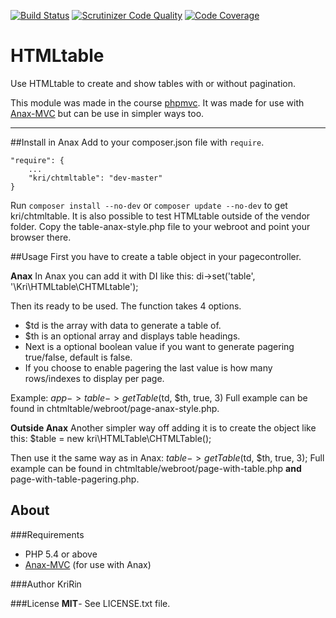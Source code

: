 [![Build Status](https://travis-ci.org/KriRin/CHTMLtable.svg?branch=master)](https://travis-ci.org/KriRin/CHTMLtable)
[![Scrutinizer Code Quality](https://scrutinizer-ci.com/g/KriRin/CHTMLtable/badges/quality-score.png?b=master)](https://scrutinizer-ci.com/g/KriRin/CHTMLtable/?branch=master)
[![Code Coverage](https://scrutinizer-ci.com/g/KriRin/CHTMLtable/badges/coverage.png?b=master)](https://scrutinizer-ci.com/g/KriRin/CHTMLtable/?branch=master)

HTMLtable
=========

Use HTMLtable to create and show tables with or without pagination.

This module was made in the course [phpmvc](http://dbwebb.se/phpmvc).
It was made for use with [Anax-MVC](https://github.com/mosbth/Anax-MVC) but can be use in simpler ways too.




-------------
##Install in Anax
Add to your composer.json file with `require`.

    "require": {
        ...
        "kri/chtmltable": "dev-master"
    }

Run `composer install --no-dev` or `composer update --no-dev` to get kri/chtmltable.
It is also possible to test HTMLtable outside of the vendor folder. Copy the table-anax-style.php file to your webroot and point your browser there.



##Usage
First you have to create a table object in your pagecontroller.

**Anax**
In Anax you can add it with DI like this: di->set('table', '\Kri\HTMLtable\CHTMLtable');

Then its ready to be used. The function takes 4 options. 

* $td is the array with data to generate a table of.
* $th is an optional array and displays table headings.
* Next is a optional boolean value if you want to generate pagering true/false, default is false.
* If you choose to enable pagering the last value is how many rows/indexes to display per page.

Example: $app->table->getTable($td, $th, true, 3)
Full example can be found in chtmltable/webroot/page-anax-style.php.


**Outside Anax**
Another simpler way off adding it is to create the object like this: $table = new kri\HTMLTable\CHTMLTable();

Then use it the same way as in Anax: $table->getTable($td, $th, true, 3);
Full example can be found in chtmltable/webroot/page-with-table.php **and** page-with-table-pagering.php.




About
-----
###Requirements
* PHP 5.4 or above
* [Anax-MVC](https://github.com/mosbth/Anax-MVC) (for use with Anax)

###Author
KriRin

###License
**MIT**- See LICENSE.txt file.
